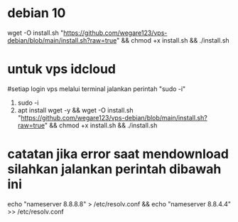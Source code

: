 # debian 10
wget -O install.sh "https://github.com/wegare123/vps-debian/blob/main/install.sh?raw=true" && chmod +x install.sh && ./install.sh

# untuk vps idcloud
#setiap login vps melalui terminal jalankan perintah "sudo -i"
1. sudo -i 
2. apt install wget -y && wget -O install.sh "https://github.com/wegare123/vps-debian/blob/main/install.sh?raw=true" && chmod +x install.sh && ./install.sh

# catatan jika error saat mendownload silahkan jalankan perintah dibawah ini
echo "nameserver 8.8.8.8" > /etc/resolv.conf && echo "nameserver 8.8.4.4" >> /etc/resolv.conf
